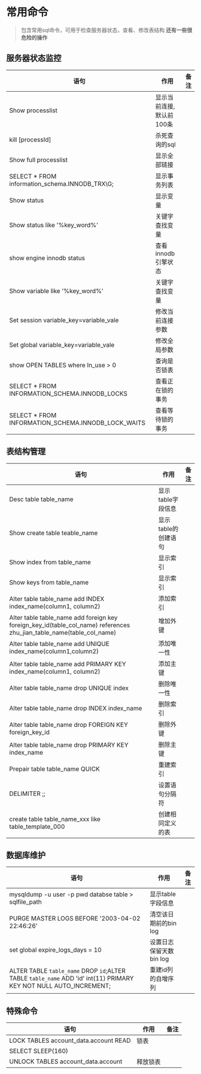 # 常用命令
> 包含常用sql命令，可用于检查服务器状态，查看、修改表结构 **还有一些很危险的操作**

## 服务器状态监控
| 语句                                               | 作用                     | 备注 |
| -------------------------------------------------- | ------------------------ | ---- |
| Show processlist                                   | 显示当前连接,默认前100条 |
| kill \[processId\]                                 | 杀死查询的sql            |
| Show full processlist                              | 显示全部链接             |
| SELECT * FROM information_schema.INNODB_TRX\G;     | 显示事务列表             |
| Show status                                        | 显示变量                 |
| Show status like '%key_word%'                      | 关键字查找变量           |
| show engine innodb status                          | 查看innodb引擎状态       |
| Show variable like '%key_word%'                    | 关键字查找变量           |
| Set session variable_key=variable_vale             | 修改当前连接参数         |
| Set global variable_key=variable_vale              | 修改全局参数             |
| show OPEN TABLES where In_use > 0                  | 查询是否锁表             |
| SELECT * FROM INFORMATION_SCHEMA.INNODB_LOCKS      | 查看正在锁的事务         |
| SELECT * FROM INFORMATION_SCHEMA.INNODB_LOCK_WAITS | 查看等待锁的事务         |

## 表结构管理
| 语句                                                                                                                 | 作用                | 备注 |
| -------------------------------------------------------------------------------------------------------------------- | ------------------- | ---- |
| Desc table table_name                                                                                                | 显示table字段信息   |
| Show create table teable_name                                                                                        | 显示table的创建语句 |
| Show index from table_name                                                                                           | 显示索引            |
| Show keys from table_name                                                                                            | 显示索引            |
| Alter table table_name add INDEX index_name(column1, column2)                                                        | 添加索引            |
| Alter table table_name add foreign key foreign_key_id(table_col_name) references zhu_jian_table_name(table_col_name) | 增加外键            |
| Alter table table_name add UNIQUE index_name(column1,column2)                                                        | 添加唯一性          |
| Alter table table_name add PRIMARY KEY index_name(column1, column2)                                                  | 添加主键            |
| Alter table table_name drop UNIQUE index                                                                             | 删除唯一性          |
| Alter table table_name drop INDEX index_name                                                                         | 删除索引            |
| Alter table table_name drop FOREIGN KEY foreign_key_id                                                               | 删除外键            |
| Alter table table_name drop PRIMARY KEY index_name                                                                   | 删除主键            |
| Prepair table table_name QUICK                                                                                       | 重建索引            |
| DELIMITER ;;                                                                                                         | 设置语句分隔符      |
| create table table_name_xxx like table_template_000                                                                  | 创建相同定义的表    |

## 数据库维护
| 语句                                                                                                              | 作用                    | 备注 |
| ----------------------------------------------------------------------------------------------------------------- | ----------------------- | ---- |
| mysqldump -u user -p pwd databse table > sqlfile_path                                                             | 显示table字段信息       |
| PURGE MASTER LOGS BEFORE '2003-04-02 22:46:26'                                                                    | 清空该日期前的bin log   |
| set global expire_logs_days = 10                                                                                  | 设置日志保留天数bin log |
| ALTER TABLE `table_name` DROP `id`;ALTER TABLE `table_name` ADD 'id' int(11) PRIMARY KEY NOT NULL AUTO_INCREMENT; | 重建id列的自增序列      |

## 特殊命令
| 语句                                  | 作用     | 备注 |
| ------------------------------------- | -------- | ---- |
| LOCK TABLES account_data.account READ | 锁表     |      |
| SELECT SLEEP(160)                     |          |      |
| UNLOCK TABLES account_data.account    | 释放锁表 |      |